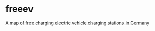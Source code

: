 # freeev
[A map of free charging electric vehicle charging stations in Germany](https://www.freeev.de)
